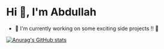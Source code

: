 <h1 align="left">Hi 👋, I'm Abdullah</h1>

- 🔭 I'm currently working on some exciting side projects !! 🚀 

[![Anurag's GitHub stats](https://github-readme-stats.vercel.app/api?username=aalrayes)](https://github.com/anuraghazra/github-readme-stats)
